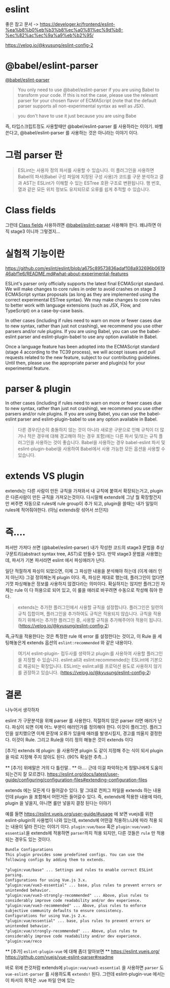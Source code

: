 # eslint 
좋은 참고 문서 -> https://develoger.kr/frontend/eslint-%ea%b8%b0%eb%b3%b8%ec%a0%81%ec%9d%b8-%ec%82%ac%ec%9a%a9%eb%b2%95/

https://velog.io/@kyusung/eslint-config-2
# @babel/eslint-parser
[@babel/eslint-parser](https://www.npmjs.com/package/@babel/eslint-parser)
>You only need to use @babel/eslint-parser if you are using Babel to transform your code. If this is not the case, please use the relevant parser for your chosen flavor of ECMAScript (note that the default parser supports all non-experimental syntax as well as JSX).

>you don't have to use it just because you are using Babe

즉, 타입스크립트정도 사용할때만 @babel/eslint-parser 를 사용하라는 이야기. 바벨 쓴다고, @babel/eslint-parser 를 사용하는 것은 아니라는 이야기 이다. 

# 그럼 parser 란
> ESLint는 사용자 정의 파서를 사용할 수 있습니다. 이 플러그인을 사용하면 Babel의 파서(Babel 구성 파일에 지정된 구성 사용)가 코드를 구문 분석하고 결과 AST는 ESLint가 이해할 수 있는 ESTree 호환 구조로 변환됩니다. 행 번호, 열과 같은 모든 위치 정보도 유지되므로 오류를 쉽게 추적할 수 있습니다.

# Class fields
그런데 [Class fields](https://developer.mozilla.org/ko/docs/Web/JavaScript/Reference/Classes/Public_class_fields) 사용하려면 [@babel/eslint-parser](https://www.npmjs.com/package/@babel/eslint-parser) 사용해야 한다. 
왜냐하면 아직 stage3 이니까 그렇겠지...


# 실험적 기능이란
https://github.com/eslint/eslint/blob/a675c89573836adaf108a932696b061946abf1e6/README.md#what-about-experimental-features

ESLint's parser only officially supports the latest final ECMAScript standard. We will make changes to core rules in order to avoid crashes on stage 3 ECMAScript syntax proposals (as long as they are implemented using the correct experimental ESTree syntax). We may make changes to core rules to better work with language extensions (such as JSX, Flow, and TypeScript) on a case-by-case basis.

In other cases (including if rules need to warn on more or fewer cases due to new syntax, rather than just not crashing), we recommend you use other parsers and/or rule plugins. If you are using Babel, you can use the babel-eslint parser and eslint-plugin-babel to use any option available in Babel.

Once a language feature has been adopted into the ECMAScript standard (stage 4 according to the TC39 process), we will accept issues and pull requests related to the new feature, subject to our contributing guidelines. Until then, please use the appropriate parser and plugin(s) for your experimental feature.

# parser & plugin 
In other cases (including if rules need to warn on more or fewer cases due to new syntax, rather than just not crashing), we recommend you use other parsers and/or rule plugins. If you are using Babel, you can use the babel-eslint parser and eslint-plugin-babel to use any option available in Babel.
> 다른 경우(단순히 충돌하지 않는 것이 아니라 새로운 구문으로 인해 규칙이 더 많거나 적은 경우에 대해 경고해야 하는 경우 포함)에는 다른 파서 및/또는 규칙 플러그인을 사용하는 것이 좋습니다. Babel을 사용하는 경우 babel-eslint 파서 및 eslint-plugin-babel을 사용하여 Babel에서 사용 가능한 모든 옵션을 사용할 수 있습니다.

# extends VS plugin
extends는 다른 사람이 만든 규칙을 가져와서 내 규칙에 붙여서 확장되는거고, plugin은 다른사람이 만든 규칙을 가져오는것이다. 다시말해 extends에 그냥 뭘 확장할건지만 써주면 자동으로 rules에 rule group이 추가 되고, plugin을 쓸때는 내가 일일이 rules에 적어줘야한다. (아님 extends랑 섞어서 쓰던지)

# 즉....
파서만 가져다 쓰면 (@babel/eslint-parser) 내가 작성한 코드의 stage3 문법을 추상구문트리(abstract syntax tree, AST)로 만들수 있다. 만약 stage3 문법을 사용했는데, 파서가 기본 파서라면 eslint 에서 파싱애러가 난다. 

일단 적절하게 파싱이 되었으면, 이제 그 파싱한 내용을 분석해야 하는데 (이게 애러 인지 아닌지) 그걸 정의해논게 plugin 이다. 즉, 파싱은 제대로 했는데, 플러그인이 업다면 기껏 파싱해놓은 정보를 사용하지 않겠다라는 의미이다. 확실하지는 않지만 플러그인 자체는  rule 이 다 허용으로 되어 있고, 이 룰을 애러로 바꾸려면 수동으로 작성해 줘야 한다. 
> extends는 추가한 플러그인에서 사용할 규칙을 설정합니다.
플러그인은 일련의 규칙 집합이며, 플러그인을 추가하여도 규칙은 적용되지 않습니다.
규칙을 적용하기 위해서는 추가한 플러그인 중, 사용할 규칙을 추가해주어야 적용이 됩니다. (https://velog.io/@kyusung/eslint-config-2)

즉,규칙을 적용한다는 것은 특정한 rule 에 error 를 설정한다는 것이고, 이 Rule 을 세팅해놓은게 extends 옵션의 `eslint:recommended` 와 같은 내용이다. 
> 여기서 eslint-plugin- 접두사를 생략하고 plugin:를 사용하여 사용할 플러그인을 지정할 수 있습니다. eslint:all과 eslint:recommended는 ESLint에 기본으로 제공되는 확장입니다. ESLint는 eslint:all를 프로덕션 용도로 사용하지 않기를 권장하고 있습니다. (https://velog.io/@kyusung/eslint-config-2)

# 결론
나누어서 생각하자

eslint 가 구문분석을 위해 parser 를 사용한다. 
적절하지 않은 parser 라면 애러가 난다. 
파싱이 되면 이제 어느 부분이 애러인가를 정의해야 한다. 이것이 플러그인.
플러그인을 설치했으면 이제 문장에 오류가 있을때 애러를 발생시킬지, 경고를 띄울지 결정한다. 이것이 Rule.
그리고 Rule을 미리 정의 해놓은 것이 extends 이다 

[추가] extends 에 plugin: 을 사용하면 plugin 도 같이 지정해 주는 식이 되서 plugin 을 따로 지정해 주지 않아도 된다. (90% 확실한 추측...)

** [추가] 위에말은 거의 다 틀린말.. **
아.... 근데 이걸 파악하는게 정말나에게 도움이 되는건지 잘 모르겠다. 
https://eslint.org/docs/latest/user-guide/configuring/configuration-files#extending-configuration-files

extends 에는 모든게 다 들어갈수 있다. 말 그대로 컨피그 파일을 extends 하는 내용인데
plugin 을 포함해서 어떤거든 들어갈수 있다. 
즉, extends에 적용한 내용에 따라, plugin 을 넣을지, 아니면 룰만 넣을지 결정 된다는 이야기

예를 들면 https://eslint.vuejs.org/user-guide/#usage 에 보면 vuejs를 위한 eslint-plugin의 사용법이 나와 있는데, 
extends에 어떤걸 적용하느냐에 따라 적용 되는 내용이 달라 진다는 이야기 이다. 
`plugin:vue/base` 혹은 `plugin:vue/vue3-essential`을 extends에 적용하면 `parser`까지 적용 되지만, 
다른 것들은 `rule` 만 적용 되는 경우도 있는 것이다. 

```
Bundle Configurations
This plugin provides some predefined configs. You can use the following configs by adding them to extends.

"plugin:vue/base" ... Settings and rules to enable correct ESLint parsing.
Configurations for using Vue.js 3.x.
"plugin:vue/vue3-essential" ... base, plus rules to prevent errors or unintended behavior.
"plugin:vue/vue3-strongly-recommended" ... Above, plus rules to considerably improve code readability and/or dev experience.
"plugin:vue/vue3-recommended" ... Above, plus rules to enforce subjective community defaults to ensure consistency.
Configurations for using Vue.js 2.x.
"plugin:vue/essential" ... base, plus rules to prevent errors or unintended behavior.
"plugin:vue/strongly-recommended" ... Above, plus rules to considerably improve code readability and/or dev experience.
"plugin:vue/reco
```

** [추가] `eslint-plugin-vue` 에 대해 좀더 알아보면 ** 
https://eslint.vuejs.org/
https://github.com/vuejs/vue-eslint-parser#readme

바로 위에 쓴것처럼 extends에 `plugin:vue/vue3-essential` 을 사용하면 `parser` 도 `vue-eslint-parser` 를 사용하도록 `extends!` 된다. 
그런데 eslint-plugin-vue 에서는 이 파서의 목적은 .vue 파일 안에 있는 <template> 구문을 파싱 하기 위한 것이라고 설명 하고 있다. 

```
This parser allows us to lint the <template> of .vue files. We can make mistakes easily on <template> if we use complex directives and expressions in the template. This parser and the rules of eslint-plugin-vue would catch some of the mistakes.
```

그럼 .vue 파일 안에 있는 `<script>` 안의 내용은 어떻게 파싱을 해야 하는가?
```
You can use parserOptions.parser property to specify a custom parser to parse <script> tags. Other properties than parser would be given to the specified parser. For example:
{
    "parser": "vue-eslint-parser",
    "parserOptions": {
        "parser": "@babel/eslint-parser",
        "sourceType": "module"
    }
}
```

`parserOptions` 옵션 안에 `parser`의 옵션을 통해 정의 하라고 나온다. 

실제로 `.vue` 파일에 `<script lang="ts">` 가 있는데, eslint 에 `vue-eslint-parser` 만 있고 `@babel/eslint-parser` 게 없으면 타입스크립트 구문 자체를 인식하지 못한다. (eslint 가 해당 구문을 애러로 판단한다.)

이제 조금 햇갈리는 부분인데, 
실제로는 `parserOptions` 옵션 안에 `parser`의 옵션에 아무것도 없는데, 타입스크립트 구문을 애러 없이 표현 하는 부분이 있다. 

여기서 `extends`의 역할을 또 한번 살펴 봐야 하는데, `extends`에 분명히 다른게 적혀 있을 것이다. 
```
  "extends": [
    "plugin:vue/vue3-essential",
    "eslint:recommended",
    "@vue/typescript/recommended"
  ],
```

위 extends중 `@vue/typescript/recommended`는 https://www.npmjs.com/package/@vue/eslint-config-typescript 인데, 
햇갈림 중 하나가 eslint config 파일안에서는 `eslint-config` 라는 prefix를 빼고 적어도 `eslint-config` 가 있다고 판단한다는 것이다. 

```text
https://eslint.org/docs/latest/user-guide/configuring/configuration-files#extending-configuration-files

The eslint-config- prefix can be omitted from the configuration name. For example, airbnb resolves as eslint-config-airbnb.

```

아무튼 하나씩 살펴 보면, 
`plugin:vue/vue3-essential` 는 위에 설명 했듯이 `vue-eslint-parser` 를 사용하도록 `extends!` 된다.
그리고 `@vue/typescript/recommended` 즉, `@vue/eslint-config-typescript/recommended` 는 아래의 코드를 가지고 있다.
parserOptions를 덮어 쓰고 있다. 

중요한점 하나..! recommended 라고 해서 rule만 가지고 있는건 아니라는 거다.

```json
parserOptions: {
    parser: {
      'js': 'espree',
      'jsx': 'espree',

      'ts': require.resolve('@typescript-eslint/parser'),
      'tsx': require.resolve('@typescript-eslint/parser'),

      // Leave the template parser unspecified, so that it could be determined by `<script lang="...">`
    },
    extraFileExtensions: ['.vue'],
    ecmaFeatures: {
      jsx: true
    }
  },

```

거지 같다.

왜 난 이딴걸 보고 있지?

# `@babel/eslint-parser`
- 중요! `babel-eslint` 는 디프리케이티드다! 쓰지 말자. 계속 말도 안되는 애러 남!


# 진짜 쓸때없는거 진짜로....with VSCODE (typescript를 적용할 경우) 
- 일단 `@babel/eslint-parser`를 사용하면 typescript 파일 파서는 가능하다. (가능은하다)
- 중요한건 `@babel/eslint-parser` 으로 `타입스크립트` 를 파싱하려면 당연히 `.babelrc`에 `@babel/preset-typescript`가 있어야 한다!!
- 가능은 하다는말은 파싱은 했는데, 적절한 플러그인 (`@typescript-eslint/eslint-plugin`) 이 없다면, 타입스크립트의 문법을 잘못써도, 이게 잘못인지를 모른다. 
- 그럼 이론적으로 `@babel/eslint-parser` 로 파싱하고 `@typescript-eslint/eslint-plugin` 으로 문법 체크를 하면 되는거 아닌가 하는데, 이렇게 해도 제대로 체크가 안된다.

- (파싱애러는 안나는데, 막 말도 안되는 문법 오류가 난다. 스샷을 보면 type인데 no-undef 애러가 난다) - plugin 에 있는 규칙은 잘 적용되기도 한다
- ![screensh](./a.png)
- 이건 플러그인의 문제라기 보다는 파싱애러가 안날 뿐이지 파싱이 잘못되서, type인데도 불구 하고 정의를 안해줬다고 애러를 밷는거 같다. 
- [추가] 이거.....음... `@typescript-eslint/parser` 사용할때에도 `no-undef` 에러 나는거 같다. `@typescript-eslint/parser` 문서에 `no-undef` 옵션 끄는걸 추천한다고 나온다. (https://typescript-eslint-armano.netlify.app/docs/getting-started/linting/troubleshooting/). `@typescript-eslint/recommended` 에서 자동으로 꺼주는 것이었다.

-  `no-undef` 와 별개로, 타입스크립트에 `@babel/eslint-parser` 을 쓰지 말라고 하는 이것에 대한 내용은 `@babel/eslint-parser`의 [공식문서](https://github.com/babel/babel/tree/main/eslint/babel-eslint-parser#typescript)에도 나와 있다.
 
> While @babel/eslint-parser can parse TypeScript, we don't currently support linting TypeScript using the rules in @babel/eslint-plugin. This is because the TypeScript community has centered around @typescript-eslint and we want to avoid duplicate work. Additionally, since @typescript-eslint uses TypeScript under the hood, its rules can be made type-aware, which is something Babel doesn't have the ability to do.


- 그럼 `@typescript-eslint/parser` 로 파싱하고 `@typescript-eslint/eslint-plugin` 로 문법 체크 하면 완벽하게 되긴 한다. 
- `@typescript-eslint/eslint-plugin` 에 있는 문법은 [이거와 같다](https://github.com/typescript-eslint/typescript-eslint/tree/main/packages/eslint-plugin#supported-rules)


- 아무튼 이게 정석인데
## eslint 를 cli 에서 실행할 경우 
- ~~eslintrc 옵션중 `overrides:{files:["*.ts"]}` 가 있어야 ts 파일을 린트 검사한다. (`npx eslint ./src/js/`) - 폴더를 검사할때 이다. (개별 파일은 검사한다.)~~
- 그냥 `@babel/eslint-parser` 든 `@typescript-eslint/parser` 든 있으면, (`npx eslint ./src/js/`) 로 하면 ts 파일도 체크 해준다.

## vscode 에서는
- `overrides:{files:["*.ts"]}`  을 따라가지 않고 vscode setting 중에 ` "eslint.validate": ["javascript", "javascriptreact", "typescript"]` 를 바라 본다. 
- 그런데 vscode의 확장프로그램인 eslint 의 공식 문서를 보면 (https://marketplace.visualstudio.com/items?itemName=dbaeumer.vscode-eslint)

> Improved TypeScript detection - As soon as TypeScript is correctly configured inside ESLint, you no longer need additional configuration through VS Code's eslint.validate setting. The same is true for HTML and Vue.js files.

- 즉, eslintrc 를 적절하게 구성하면 validate 설정이 없어도, ts 파일을 잘 감시해서 문법 체크를 한다는 이야기이다.
- 여기서 잘 구성이라는 건 현재로서는 `@typescript-eslint/parser` 를 eslint에서 사용한다고 잘 설정 했을때를 말한다. 

# 추가로 @babel/eslint-parser 깃헙에 보면
- https://github.com/babel/babel/issues/11995#issuecomment-708651689
> Sorry, should have clarified - I meant in conjuction with @typescript-eslint/parser. We've left linting TypeScript to @typescript-eslint due to all the duplicated work and lack of type information that actually using tsc gives you (i.e. @typescript-eslint/parser rules can actually access type information!). The assumption is that if you're running tsc over your files, @typescript-eslint/parser will be able to lint it. If you're doing some sort of two pass transformation (transforming syntax features not supported by TypeScript with Babel and then running tsc), that's currently not a supported use case.

>  죄송합니다. 명확히 했어야 했습니다. @typescript-eslint/parser와 함께 사용하려고 했습니다. 모든 중복 작업과 실제로 tsc를 사용하여 제공하는 유형 정보의 부족으로 인해 TypeScript를 @typescript-eslint에 린팅했습니다(즉, @typescript-eslint/parser 규칙은 실제로 유형 정보에 액세스할 수 있습니다!). 파일에 대해 tsc를 실행하는 경우 @typescript-eslint/parser가 파일을 린트할 수 있다고 가정합니다. 일종의 2단계 변환(TypeScript에서 지원하지 않는 구문 기능을 Babel으로 변환한 다음 tsc를 실행)을 수행하는 경우 현재 지원되지 않는 사용 사례입니다.

>  @kaicataldo는 typescript의 경우 여전히 @typescript-eslint/parser를 사용해야 한다는 의미인가요? @babel/eslint-parser가 아니라

> That's right!

- 그러니까 typescript 쓸꺼면 @typescript-eslint/parser 를 쓰라는 이야기 이다.
- 그럼 그냥 파싱은 가능하다는 이야기는 왜 한걸까?